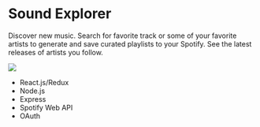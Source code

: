 # Sound Explorer

Discover new music. Search for favorite track or some of your favorite artists to generate and save curated
playlists to your Spotify. See the latest releases of artists you follow.

<img src="http://andrew-hoang.com/img/soundexplorer_home.png?sanitize=true&raw=true"/>

<ul>
			<li>React.js/Redux</li>
			<li>Node.js</li>
			<li>Express</li>
			<li>Spotify Web API</li>
			<li>OAuth</li>
		</ul>
